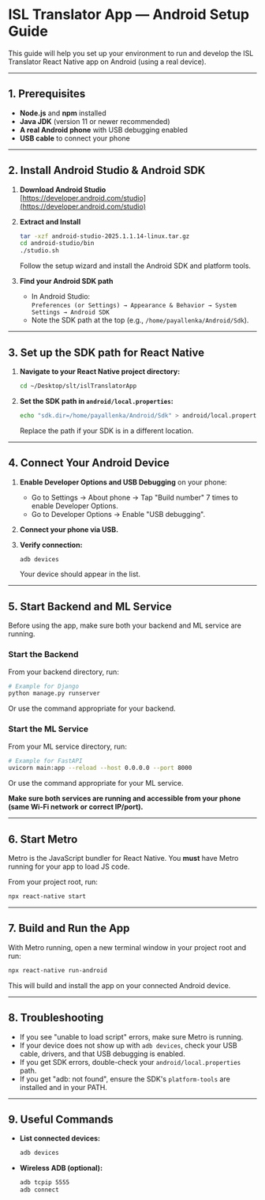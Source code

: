# ISL Translator App — Android Setup Guide

This guide will help you set up your environment to run and develop the ISL Translator React Native app on Android (using a real device).

---

## 1. Prerequisites

- **Node.js** and **npm** installed
- **Java JDK** (version 11 or newer recommended)
- **A real Android phone** with USB debugging enabled
- **USB cable** to connect your phone

---

## 2. Install Android Studio & Android SDK

1. **Download Android Studio**  
   [https://developer.android.com/studio](https://developer.android.com/studio)

2. **Extract and Install**  
   ```bash
   tar -xzf android-studio-2025.1.1.14-linux.tar.gz
   cd android-studio/bin
   ./studio.sh
   ```
   Follow the setup wizard and install the Android SDK and platform tools.

3. **Find your Android SDK path**  
   - In Android Studio:  
     `Preferences (or Settings) → Appearance & Behavior → System Settings → Android SDK`
   - Note the SDK path at the top (e.g., `/home/payallenka/Android/Sdk`).

---

## 3. Set up the SDK path for React Native

1. **Navigate to your React Native project directory:**
   ```bash
   cd ~/Desktop/slt/islTranslatorApp
   ```

2. **Set the SDK path in `android/local.properties`:**
   ```bash
   echo "sdk.dir=/home/payallenka/Android/Sdk" > android/local.properties
   ```
   Replace the path if your SDK is in a different location.

---

## 4. Connect Your Android Device

1. **Enable Developer Options and USB Debugging** on your phone:
   - Go to Settings → About phone → Tap "Build number" 7 times to enable Developer Options.
   - Go to Developer Options → Enable "USB debugging".

2. **Connect your phone via USB.**

3. **Verify connection:**
   ```bash
   adb devices
   ```
   Your device should appear in the list.

---

## 5. Start Backend and ML Service

Before using the app, make sure both your backend and ML service are running.

### Start the Backend

From your backend directory, run:
```bash
# Example for Django
python manage.py runserver
```
Or use the command appropriate for your backend.

### Start the ML Service

From your ML service directory, run:
```bash
# Example for FastAPI
uvicorn main:app --reload --host 0.0.0.0 --port 8000
```
Or use the command appropriate for your ML service.

**Make sure both services are running and accessible from your phone (same Wi-Fi network or correct IP/port).**

---

## 6. Start Metro

Metro is the JavaScript bundler for React Native. You **must** have Metro running for your app to load JS code.

From your project root, run:
```bash
npx react-native start
```

---

## 7. Build and Run the App

With Metro running, open a new terminal window in your project root and run:

```bash
npx react-native run-android
```

This will build and install the app on your connected Android device.

---

## 8. Troubleshooting

- If you see "unable to load script" errors, make sure Metro is running.
- If your device does not show up with `adb devices`, check your USB cable, drivers, and that USB debugging is enabled.
- If you get SDK errors, double-check your `android/local.properties` path.
- If you get "adb: not found", ensure the SDK's `platform-tools` are installed and in your PATH.

---

## 9. Useful Commands

- **List connected devices:**  
  ```bash
  adb devices
  ```
- **Wireless ADB (optional):**
  ```bash
  adb tcpip 5555
  adb connect
